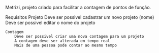 Metrizi, projeto criado para facilitar a contagem de pontos de função. 

Requisitos
    Projeto
        Deve ser possivel cadastrar um novo projeto (nome)
        Deve ser possivel editar o nome do projeto
    
    Contagem
        Deve ser possivel criar uma nova contagem para um projeto
        A contagem deve ser alterada em tempo real
        Mais de uma pessoa pode contar ao mesmo tempo